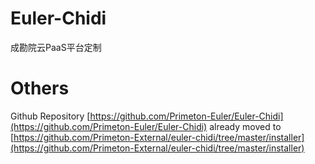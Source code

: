 # Euler-Chidi
成勘院云PaaS平台定制

# Others
  
Github Repository [https://github.com/Primeton-Euler/Euler-Chidi](https://github.com/Primeton-Euler/Euler-Chidi) already moved to [https://github.com/Primeton-External/euler-chidi/tree/master/installer](https://github.com/Primeton-External/euler-chidi/tree/master/installer)
